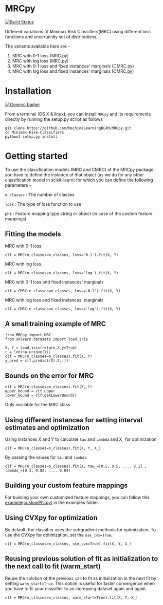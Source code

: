 # MRCpy

[![Build Status](https://travis-ci.org/MachineLearningBCAM/MRCpy.svg?branch=main)](https://travis-ci.org/github/MachineLearningBCAM/MRCpy)

Different variations of Minimax Risk Classifiers(MRC) using different loss functions and uncertainity set of distributions.

The variants available here are - 

1) MRC with 0-1 loss (MRC.py)
2) MRC with log loss (MRC.py)
3) MRC with 0-1 loss and fixed instances' marginals (CMRC.py)
4) MRC with log loss and fixed instances' marginals (CMRC.py)

# Installation
[![Generic badge](https://img.shields.io/badge/Python-2.X|3.X-blue.svg)](https://shields.io/)<br/>

From a terminal (OS X & linux), you can install ``MRCpy`` and its requirements directly by running the setup.py script as follows

```
git clone https://github.com/MachineLearningBCAM/MRCpy.git
cd Minimax-Risk-Classifiers
python3 setup.py install
```

# Getting started
To use the classification models (MRC and CMRC) of the MRCpy package, you have to define the instance of that object (as we do for any other classification model in scikit-learn) for which you can define the following parameters - 

``n_classes`` : The number of classes

``loss`` : The type of loss function to use

``phi`` : Feature mapping type string or object (in case of the custom feature mappings)


## Fitting the models

MRC with 0-1 loss
```
clf = MRC(n_classes=n_classes, loss='0-1').fit(X, Y)
```

MRC with log loss
```
clf = MRC(n_classes=n_classes, loss='log').fit(X, Y)
```

MRC with 0-1 loss and fixed instances' marginals
```
clf = CMRC(n_classes=n_classes, loss='0-1').fit(X, Y)
```

MRC with log loss and fixed instances' marginals
```
clf = CMRC(n_classes=n_classes, loss='log').fit(X, Y)
```

## A small training example of MRC
```
from MRCpy import MRC
from sklearn.datasets import load_iris

X, Y = load_iris(return_X_y=True)
r = len(np.unique(Y))
clf = MRC(n_classes=n_classes).fit(X, Y)
y_pred = clf.predict(X[:2,:])
```

## Bounds on the error for MRC

```
clf = MRC(n_classes=n_classes).fit(X, Y)
upper_bound = clf.upper
lower_bound = clf.getLowerBound()
```

Only available for the MRC class


## Using different instances for setting interval estimates and optimization

Using instances X and Y to calculate ``tau`` and ``lambda`` and X_ for optimization
```
clf = MRC(n_classes=n_classes).fit(X, Y, X_)
```

By passing the values for ``tau`` and ``lambda``
```
clf = MRC(n_classes=n_classes).fit(X, tau_=[0.5, 0.5, ..., 0.1] , lambda_=[0.1, 0.02, ..., 0.04)
```

## Building your custom feature mappings

For building your own customized feature mappings, you can follow this [example(customPhi.py)](https://github.com/MachineLearningBCAM/MRCpy/blob/main/examples/customPhi.py) in the examples folder.

## Using CVXpy for optimization

By default, the classifier uses the subgradient methods for optimization. To use the CVXpy for optimization, set the ``use_cvx=True``.
```
clf = MRC(n_classes=n_classes, use_cvx=True).fit(X, Y, X_)
```

## Reusing previous solution of fit as initialization to the next call to fit (warm_start)

Reuse the solution of the previous call to fit as initialization in the next fit by setting ``warm_start=True``. This option is useful for faster convergence when you have to fit your classifier to an increasing dataset again and again.
```
clf = MRC(n_classes=n_classes, warm_start=True).fit(X, Y, X_)
```


